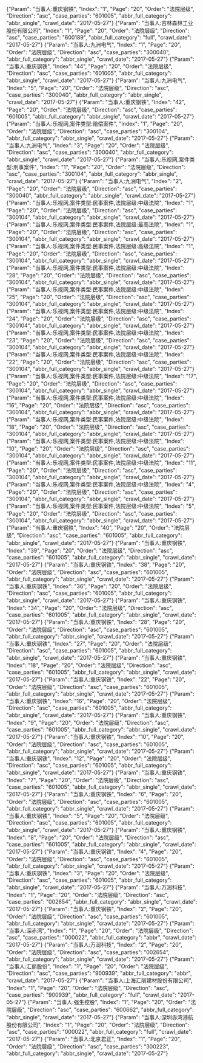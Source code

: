 {"Param": "当事人:重庆钢铁", "Index": "1", "Page": "20", "Order": "法院层级", "Direction": "asc", "case_parties": "601005", "abbr_full_category": "abbr_single", "crawl_date": "2017-05-27"}
{"Param": "当事人:吉林森林工业股份有限公司", "Index": "1", "Page": "20", "Order": "法院层级", "Direction": "asc", "case_parties": "600189", "abbr_full_category": "full", "crawl_date": "2017-05-27"}
{"Param": "当事人:九洲电气", "Index": "1", "Page": "20", "Order": "法院层级", "Direction": "asc", "case_parties": "300040", "abbr_full_category": "abbr_single", "crawl_date": "2017-05-27"}
{"Param": "当事人:重庆钢铁", "Index": "44", "Page": "20", "Order": "法院层级", "Direction": "asc", "case_parties": "601005", "abbr_full_category": "abbr_single", "crawl_date": "2017-05-27"}
{"Param": "当事人:九洲电气", "Index": "5", "Page": "20", "Order": "法院层级", "Direction": "asc", "case_parties": "300040", "abbr_full_category": "abbr_single", "crawl_date": "2017-05-27"}
{"Param": "当事人:重庆钢铁", "Index": "42", "Page": "20", "Order": "法院层级", "Direction": "asc", "case_parties": "601005", "abbr_full_category": "abbr_single", "crawl_date": "2017-05-27"}
{"Param": "当事人:乐视网,案件类型:赔偿案件", "Index": "1", "Page": "20", "Order": "法院层级", "Direction": "asc", "case_parties": "300104", "abbr_full_category": "abbr_single", "crawl_date": "2017-05-27"}
{"Param": "当事人:九洲电气", "Index": "3", "Page": "20", "Order": "法院层级", "Direction": "asc", "case_parties": "300040", "abbr_full_category": "abbr_single", "crawl_date": "2017-05-27"}
{"Param": "当事人:乐视网,案件类型:刑事案件", "Index": "1", "Page": "20", "Order": "法院层级", "Direction": "asc", "case_parties": "300104", "abbr_full_category": "abbr_single", "crawl_date": "2017-05-27"}
{"Param": "当事人:九洲电气", "Index": "2", "Page": "20", "Order": "法院层级", "Direction": "asc", "case_parties": "300040", "abbr_full_category": "abbr_single", "crawl_date": "2017-05-27"}
{"Param": "当事人:乐视网,案件类型:民事案件,法院层级:中级法院", "Index": "1", "Page": "20", "Order": "法院层级", "Direction": "asc", "case_parties": "300104", "abbr_full_category": "abbr_single", "crawl_date": "2017-05-27"}
{"Param": "当事人:乐视网,案件类型:民事案件,法院层级:最高法院", "Index": "1", "Page": "20", "Order": "法院层级", "Direction": "asc", "case_parties": "300104", "abbr_full_category": "abbr_single", "crawl_date": "2017-05-27"}
{"Param": "当事人:乐视网,案件类型:民事案件,法院层级:高级法院", "Index": "1", "Page": "20", "Order": "法院层级", "Direction": "asc", "case_parties": "300104", "abbr_full_category": "abbr_single", "crawl_date": "2017-05-27"}
{"Param": "当事人:乐视网,案件类型:民事案件,法院层级:中级法院", "Index": "28", "Page": "20", "Order": "法院层级", "Direction": "asc", "case_parties": "300104", "abbr_full_category": "abbr_single", "crawl_date": "2017-05-27"}
{"Param": "当事人:乐视网,案件类型:民事案件,法院层级:中级法院", "Index": "25", "Page": "20", "Order": "法院层级", "Direction": "asc", "case_parties": "300104", "abbr_full_category": "abbr_single", "crawl_date": "2017-05-27"}
{"Param": "当事人:乐视网,案件类型:民事案件,法院层级:中级法院", "Index": "24", "Page": "20", "Order": "法院层级", "Direction": "asc", "case_parties": "300104", "abbr_full_category": "abbr_single", "crawl_date": "2017-05-27"}
{"Param": "当事人:乐视网,案件类型:民事案件,法院层级:中级法院", "Index": "23", "Page": "20", "Order": "法院层级", "Direction": "asc", "case_parties": "300104", "abbr_full_category": "abbr_single", "crawl_date": "2017-05-27"}
{"Param": "当事人:乐视网,案件类型:民事案件,法院层级:中级法院", "Index": "22", "Page": "20", "Order": "法院层级", "Direction": "asc", "case_parties": "300104", "abbr_full_category": "abbr_single", "crawl_date": "2017-05-27"}
{"Param": "当事人:乐视网,案件类型:民事案件,法院层级:中级法院", "Index": "17", "Page": "20", "Order": "法院层级", "Direction": "asc", "case_parties": "300104", "abbr_full_category": "abbr_single", "crawl_date": "2017-05-27"}
{"Param": "当事人:乐视网,案件类型:民事案件,法院层级:中级法院", "Index": "16", "Page": "20", "Order": "法院层级", "Direction": "asc", "case_parties": "300104", "abbr_full_category": "abbr_single", "crawl_date": "2017-05-27"}
{"Param": "当事人:乐视网,案件类型:民事案件,法院层级:中级法院", "Index": "18", "Page": "20", "Order": "法院层级", "Direction": "asc", "case_parties": "300104", "abbr_full_category": "abbr_single", "crawl_date": "2017-05-27"}
{"Param": "当事人:乐视网,案件类型:民事案件,法院层级:中级法院", "Index": "10", "Page": "20", "Order": "法院层级", "Direction": "asc", "case_parties": "300104", "abbr_full_category": "abbr_single", "crawl_date": "2017-05-27"}
{"Param": "当事人:乐视网,案件类型:民事案件,法院层级:中级法院", "Index": "11", "Page": "20", "Order": "法院层级", "Direction": "asc", "case_parties": "300104", "abbr_full_category": "abbr_single", "crawl_date": "2017-05-27"}
{"Param": "当事人:乐视网,案件类型:民事案件,法院层级:中级法院", "Index": "4", "Page": "20", "Order": "法院层级", "Direction": "asc", "case_parties": "300104", "abbr_full_category": "abbr_single", "crawl_date": "2017-05-27"}
{"Param": "当事人:乐视网,案件类型:民事案件,法院层级:中级法院", "Index": "5", "Page": "20", "Order": "法院层级", "Direction": "asc", "case_parties": "300104", "abbr_full_category": "abbr_single", "crawl_date": "2017-05-27"}
{"Param": "当事人:重庆钢铁", "Index": "40", "Page": "20", "Order": "法院层级", "Direction": "asc", "case_parties": "601005", "abbr_full_category": "abbr_single", "crawl_date": "2017-05-27"}
{"Param": "当事人:重庆钢铁", "Index": "39", "Page": "20", "Order": "法院层级", "Direction": "asc", "case_parties": "601005", "abbr_full_category": "abbr_single", "crawl_date": "2017-05-27"}
{"Param": "当事人:重庆钢铁", "Index": "38", "Page": "20", "Order": "法院层级", "Direction": "asc", "case_parties": "601005", "abbr_full_category": "abbr_single", "crawl_date": "2017-05-27"}
{"Param": "当事人:重庆钢铁", "Index": "36", "Page": "20", "Order": "法院层级", "Direction": "asc", "case_parties": "601005", "abbr_full_category": "abbr_single", "crawl_date": "2017-05-27"}
{"Param": "当事人:重庆钢铁", "Index": "34", "Page": "20", "Order": "法院层级", "Direction": "asc", "case_parties": "601005", "abbr_full_category": "abbr_single", "crawl_date": "2017-05-27"}
{"Param": "当事人:重庆钢铁", "Index": "28", "Page": "20", "Order": "法院层级", "Direction": "asc", "case_parties": "601005", "abbr_full_category": "abbr_single", "crawl_date": "2017-05-27"}
{"Param": "当事人:重庆钢铁", "Index": "27", "Page": "20", "Order": "法院层级", "Direction": "asc", "case_parties": "601005", "abbr_full_category": "abbr_single", "crawl_date": "2017-05-27"}
{"Param": "当事人:重庆钢铁", "Index": "18", "Page": "20", "Order": "法院层级", "Direction": "asc", "case_parties": "601005", "abbr_full_category": "abbr_single", "crawl_date": "2017-05-27"}
{"Param": "当事人:重庆钢铁", "Index": "22", "Page": "20", "Order": "法院层级", "Direction": "asc", "case_parties": "601005", "abbr_full_category": "abbr_single", "crawl_date": "2017-05-27"}
{"Param": "当事人:重庆钢铁", "Index": "16", "Page": "20", "Order": "法院层级", "Direction": "asc", "case_parties": "601005", "abbr_full_category": "abbr_single", "crawl_date": "2017-05-27"}
{"Param": "当事人:重庆钢铁", "Index": "9", "Page": "20", "Order": "法院层级", "Direction": "asc", "case_parties": "601005", "abbr_full_category": "abbr_single", "crawl_date": "2017-05-27"}
{"Param": "当事人:重庆钢铁", "Index": "10", "Page": "20", "Order": "法院层级", "Direction": "asc", "case_parties": "601005", "abbr_full_category": "abbr_single", "crawl_date": "2017-05-27"}
{"Param": "当事人:重庆钢铁", "Index": "12", "Page": "20", "Order": "法院层级", "Direction": "asc", "case_parties": "601005", "abbr_full_category": "abbr_single", "crawl_date": "2017-05-27"}
{"Param": "当事人:重庆钢铁", "Index": "7", "Page": "20", "Order": "法院层级", "Direction": "asc", "case_parties": "601005", "abbr_full_category": "abbr_single", "crawl_date": "2017-05-27"}
{"Param": "当事人:重庆钢铁", "Index": "6", "Page": "20", "Order": "法院层级", "Direction": "asc", "case_parties": "601005", "abbr_full_category": "abbr_single", "crawl_date": "2017-05-27"}
{"Param": "当事人:重庆钢铁", "Index": "5", "Page": "20", "Order": "法院层级", "Direction": "asc", "case_parties": "601005", "abbr_full_category": "abbr_single", "crawl_date": "2017-05-27"}
{"Param": "当事人:重庆钢铁", "Index": "8", "Page": "20", "Order": "法院层级", "Direction": "asc", "case_parties": "601005", "abbr_full_category": "abbr_single", "crawl_date": "2017-05-27"}
{"Param": "当事人:重庆钢铁", "Index": "4", "Page": "20", "Order": "法院层级", "Direction": "asc", "case_parties": "601005", "abbr_full_category": "abbr_single", "crawl_date": "2017-05-27"}
{"Param": "当事人:重庆钢铁", "Index": "3", "Page": "20", "Order": "法院层级", "Direction": "asc", "case_parties": "601005", "abbr_full_category": "abbr_single", "crawl_date": "2017-05-27"}
{"Param": "当事人:万润科技", "Index": "1", "Page": "20", "Order": "法院层级", "Direction": "asc", "case_parties": "002654", "abbr_full_category": "abbr_single", "crawl_date": "2017-05-27"}
{"Param": "当事人:重庆钢铁", "Index": "2", "Page": "20", "Order": "法院层级", "Direction": "asc", "case_parties": "601005", "abbr_full_category": "abbr_single", "crawl_date": "2017-05-27"}
{"Param": "当事人:深赤湾", "Index": "1", "Page": "20", "Order": "法院层级", "Direction": "asc", "case_parties": "000022", "abbr_full_category": "abbr", "crawl_date": "2017-05-27"}
{"Param": "当事人:万润科技", "Index": "2", "Page": "20", "Order": "法院层级", "Direction": "asc", "case_parties": "002654", "abbr_full_category": "abbr_single", "crawl_date": "2017-05-27"}
{"Param": "当事人:汇丽股份", "Index": "1", "Page": "20", "Order": "法院层级", "Direction": "asc", "case_parties": "900939", "abbr_full_category": "abbr", "crawl_date": "2017-05-27"}
{"Param": "当事人:上海汇丽建材股份有限公司", "Index": "1", "Page": "20", "Order": "法院层级", "Direction": "asc", "case_parties": "900939", "abbr_full_category": "full", "crawl_date": "2017-05-27"}
{"Param": "当事人:强生控股", "Index": "1", "Page": "20", "Order": "法院层级", "Direction": "asc", "case_parties": "600662", "abbr_full_category": "abbr_single", "crawl_date": "2017-05-27"}
{"Param": "当事人:深圳赤湾港航股份有限公司", "Index": "1", "Page": "20", "Order": "法院层级", "Direction": "asc", "case_parties": "000022", "abbr_full_category": "full", "crawl_date": "2017-05-27"}
{"Param": "当事人:北京君正", "Index": "1", "Page": "20", "Order": "法院层级", "Direction": "asc", "case_parties": "300223", "abbr_full_category": "abbr_single", "crawl_date": "2017-05-27"}
